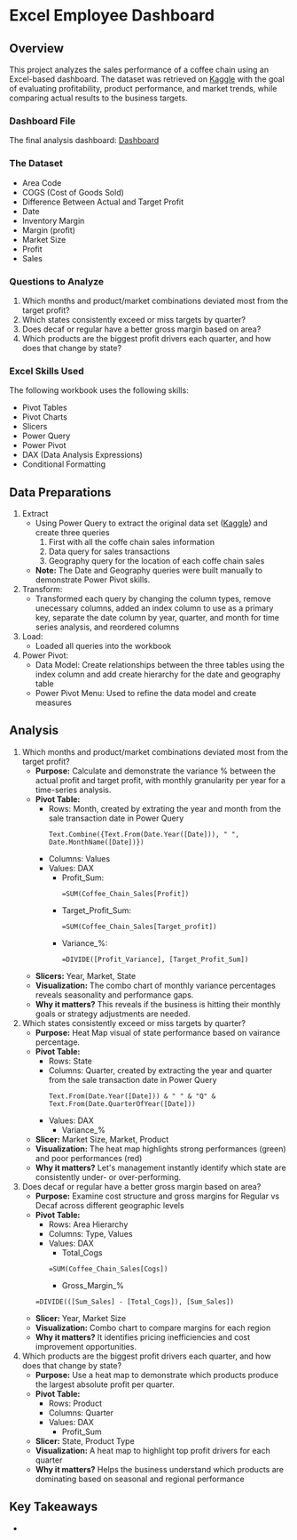 # Excel Employee Dashboard
## Overview
This project analyzes the sales performance of a coffee chain using an Excel-based dashboard.
The dataset was retrieved on [Kaggle](https://www.kaggle.com/datasets/amruthayenikonda/coffee-chain-sales-dataset) with the goal of evaluating profitability, product performance, and market trends, while comparing actual results to the business targets.

### Dashboard File
The final analysis dashboard: [Dashboard](Adv_Analysis.xlsx)

### The Dataset
- Area Code
- COGS (Cost of Goods Sold)
- Difference Between Actual and Target Profit
- Date
- Inventory Margin
- Margin (profit)
- Market Size
- Profit
- Sales

### Questions to Analyze
1. Which months and product/market combinations deviated most from the target profit?
2. Which states consistently exceed or miss targets by quarter?
3. Does decaf or regular have a better gross margin based on area?
4. Which products are the biggest profit drivers each quarter, and how does that change by state?

### Excel Skills Used
The following workbook uses the following skills:
- Pivot Tables
- Pivot Charts
- Slicers
- Power Query
- Power Pivot
- DAX (Data Analysis Expressions)
- Conditional Formatting

## Data Preparations
1. Extract
   - Using Power Query to extract the original data set ([Kaggle](https://www.kaggle.com/datasets/amruthayenikonda/coffee-chain-sales-dataset)) and create three queries
     1. First with all the coffe chain sales information
     2. Data query for sales transactions
     3. Geography query for the location of each coffe chain sales
    - **Note:** The Date and Geography queries were built manually to demonstrate Power Pivot skills.
2. Transform:
   - Transformed each query by changing the column types, remove unecessary columns, added an index column to use as a primary key, separate the date column by year, quarter, and month for time series analysis, and reordered columns
3. Load:
   - Loaded all queries into the workbook
4. Power Pivot:
   - Data Model: Create relationships between the three tables using the index column and add create hierarchy for the date and geography table
   - Power Pivot Menu: Used to refine the data model and create measures
   
## Analysis
1. Which months and product/market combinations deviated most from the target profit?
   - **Purpose:** Calculate and demonstrate the variance % between the actual profit and target profit, with monthly granularity per year for a time-series analysis. 
   - **Pivot Table:**
     - Rows: Month, created by extrating the year and month from the sale transaction date in Power Query
       ```
       Text.Combine({Text.From(Date.Year([Date])), " ", Date.MonthName([Date])})
       ```
      - Columns: Values
      - Values: DAX
        - Profit_Sum:
          ```
          =SUM(Coffee_Chain_Sales[Profit])
          ```
        - Target_Profit_Sum:
          ```
          =SUM(Coffee_Chain_Sales[Target_profit])
          ```
        - Variance_%:
          ```
          =DIVIDE([Profit_Variance], [Target_Profit_Sum])
          ```
   - **Slicers:** Year, Market, State
   - **Visualization:** The combo chart of monthly variance percentages reveals seasonality and performance gaps.
   - **Why it matters?** This reveals if the business is hitting their monthly goals or strategy adjustments are needed.
2. Which states consistently exceed or miss targets by quarter?
   - **Purpose:** Heat Map visual of state performance based on vairance percentage.
   - **Pivot Table:**
     - Rows: State
     - Columns: Quarter, created by extracting the year and quarter from the sale transaction date in Power Query
       ```
       Text.From(Date.Year([Date])) & " " & "Q" & Text.From(Date.QuarterOfYear([Date]))
       ```
     - Values: DAX
       - Variance_%
   - **Slicer:** Market Size, Market, Product
   - **Visualization:** The heat map highlights strong performances (green) and poor performances (red)
   - **Why it matters?** Let's management instantly identify which state are consistently under- or over-performing.
3. Does decaf or regular have a better gross margin based on area?
   - **Purpose:** Examine cost structure and gross margins for Regular vs Decaf across different geographic levels
   - **Pivot Table:**
     - Rows: Area Hierarchy
     - Columns: Type, Values
     - Values: DAX
       - Total_Cogs
       ```
       =SUM(Coffee_Chain_Sales[Cogs])
       ```
       - Gross_Margin_%
      ```
      =DIVIDE(([Sum_Sales] - [Total_Cogs]), [Sum_Sales])
      ```
   - **Slicer:** Year, Market Size
   - **Visualization:** Combo chart to compare margins for each region
   - **Why it matters?** It identifies pricing inefficiencies and cost improvement opportunities.
4. Which products are the biggest profit drivers each quarter, and how does that change by state?
   - **Purpose:** Use a heat map to demonstrate which products produce the largest absolute profit per quarter.
   - **Pivot Table:**
     - Rows: Product
     - Columns: Quarter
     - Values: DAX
       - Profit_Sum
   - **Slicer:** State, Product Type
   - **Visualization:** A heat map to highlight top profit drivers for each quarter
   - **Why it matters?** Helps the business understand which products are dominating based on seasonal and regional performance

## Key Takeaways
- 
     
  


